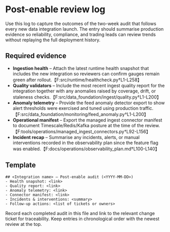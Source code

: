# Post-enable review log

Use this log to capture the outcomes of the two-week audit that follows every new data integration launch. The entry should summarise production evidence so reliability, compliance, and trading leads can review trends without replaying the full deployment history.

## Required evidence

- **Ingestion health** – Attach the latest runtime health snapshot that includes the new integration so reviewers can confirm gauges remain green after rollout.【F:src/runtime/healthcheck.py†L1-L258】
- **Quality validators** – Include the most recent ingest quality report for the integration together with any anomalies raised by coverage, drift, or staleness checks.【F:src/data_foundation/ingest/quality.py†L1-L200】
- **Anomaly telemetry** – Provide the feed anomaly detector export to show alert thresholds were exercised and tuned using production traffic.【F:src/data_foundation/monitoring/feed_anomaly.py†L1-L200】
- **Operational manifest** – Export the managed ingest connector manifest to document Timescale/Redis/Kafka posture at the time of the review.【F:tools/operations/managed_ingest_connectors.py†L92-L156】
- **Incident recap** – Summarise any incidents, alerts, or manual interventions recorded in the observability plan since the feature flag was enabled.【F:docs/operations/observability_plan.md†L100-L140】

## Template

```
## <Integration name> – Post-enable audit (<YYYY-MM-DD>)
- Health snapshot: <link>
- Quality report: <link>
- Anomaly telemetry: <link>
- Connector manifest: <link>
- Incidents & interventions: <summary>
- Follow-up actions: <list of tickets or owners>
```

Record each completed audit in this file and link to the relevant change ticket for traceability. Keep entries in chronological order with the newest review at the top.
